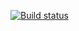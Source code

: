 [![Build status](https://ci.appveyor.com/api/projects/status/g0jpc0ek40kiuqas?svg=true)](https://ci.appveyor.com/project/Lesya08/carddeliveryselenide)
